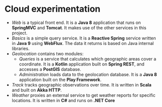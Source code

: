 # Cloud experimentation

* *Web* is a typical front end. It is a **Java 8** application that runs on **SpringMVC** and **Tomcat**. It makes use of the other services in this project.
* *Basics* is a simple query service. It is a **Reactive Spring** service written in **Java 9** using **WebFlux**. The data it returns is based on Java internal libraries.
* *Geolocation* contains two modules:
  * *Queries* is a service that calculates which geographic areas cover a coordinate. It is a **Kotlin** application built on **Spring REST**, and accesses a **PostGIS** database.
  * *Administration* loads data to the geolocation database. It is a **Java 8** application built on the **Play Framework**.
* *Track* tracks geographic observations over time. It is written in **Scala** and built on **Akka HTTP**.
* *Weather* proxies an external service to get weather reports for specific locations. It is written in **C#** and runs on **.NET Core**
